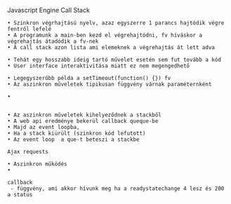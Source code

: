 Javascript Engine
Call Stack

	• Szinkron végrhajtású nyelv, azaz egyszerre 1 parancs hajtódik végre fentről lefelé
	• A programunk a main-ben kezd el végrehajtódni, fv híváskor a végrehajtás átadódik a fv-nek
	• A call stack azon lista ami elemeknek a végrehajtás át lett adva

	• Tehát egy hosszabb ideig tartó művelet esetén sem fut tovább a kód
	• User interface interaktivitása miatt ez nem megengedhető

	• Legegyszerűbb példa a setTimeout(function() {}) fv
	• Az aszinkron műveletek tipikusan függvény várnak paraméternként
	
	• 
	
	
	• Az aszinkron műveletek kihelyeződnek a stackből
	• A web api eredménye bekerül callback queque-be
	• Majd az event loopba,
	• Ha a stack kiürült (szinkron kód lefutott) 
	• Az event loop  a que-t beteszi a stackbe
	
	Ajax requests
	
	• Aszinkron működés
	• 
	
    callback 
     - függvény, ami akkor hívunk meg ha a readystatechange 4 lesz és 200 a status
